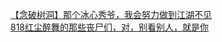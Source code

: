 [【念破树洞】那个冰心秀爷，我会努力做到江湖不见](http://tieba.baidu.com/p/2265669545?see_lz=1&pn=)   
[818红尘醉舞的那些丧尸们，对，别看别人，就是你](http://tieba.baidu.com/p/2264054156?see_lz=1&pn=)   
